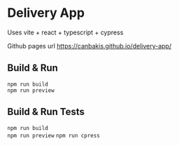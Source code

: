 # Delivery App
Uses vite + react + typescript + cypress

Github pages url
https://canbakis.github.io/delivery-app/

## Build & Run
`npm run build`  
`npm run preview`

## Build & Run Tests
`npm run build`  
`npm run preview`
`npm run cpress`